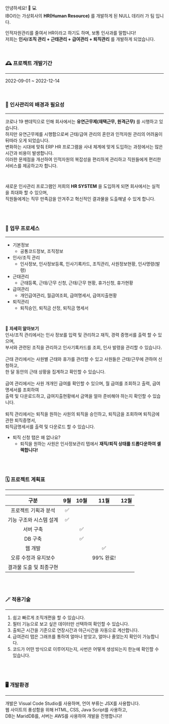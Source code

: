 안녕하세요! 👋 💻  
IBO라는 가상회사의 
**HR(Human Resource)**
를 개발하게 된 NULL 데리러 가 팀 입니다.  

인적자원관리를 줄여서 HR이라고 하기도 하며, 보통 인사과를 말합니다!  
저희는 
**인사/조직 관리 + 근태관리 + 급여관리 + 퇴직관리**
를 개발하게 되었습니다.

<br>

### 🕰️ 프로젝트 개발기간
***
2022-09-01 ~ 2022-12-14  

<br>
  
### 🔎 인사관리의 배경과 필요성
***
코로나 19 팬데믹으로 인해 회사에서는 
**유연근무제(재택근무, 원격근무)**
를 시행하고 있습니다.  
하지만 유연근무제를 시행함으로써 근태/급여 관리의 혼란과 인적자원 관리의 어려움이 뒤따라 오게 되었습니다.  
변화하는 시대에 맞춰 ERP HR 프로그램을 사내 체계에 맞게 도입하는 과정에서는 많은 시간과 비용이 발생합니다.  
이러한 문제점을 개선하여 인적자원의 복잡성을 편리하게 관리하고 직원들에게 편리한 서비스를 제공하고자 합니다.  
  
<br>

새로운 인사관리 프로그램인 저희의 
**HR SYSTEM**
을 도입하게 되면 회사에서는 실적을 최대화 할 수 있으며,  
직원들에게는 직무 만족감을 안겨주고 혁신적인 결과물을 도출해낼 수 있게 합니다.

<br><br>
  
### 📑 업무 프로세스
***
* 기본정보
  * 공통코드정보, 조직정보
* 인사/조직 관리
  * 인사정보, 인사정보등록, 인사기록카드, 조직관리, 사원정보현황, 인사명령(발령)
* 근태관리
  * 근태등록, 근태/근무 신청, 근태/근무 현황, 휴가신청, 휴가현황
* 급여관리
  * 개인급여관리, 월급여조회, 급여명세서, 급여지출현황
* 퇴직관리
  * 퇴직승인, 퇴직금 산정, 퇴직금 명세서

<br>

📂 
**자세히 알아보기**<br>
인사/조직 관리에서는 인사 정보를 입력 및 관리하고 재직, 경력 증명서를 출력 할 수 있으며,  
부서와 관련된 조직을 관리하고 인사기록카드를 조회, 인사 발령을 관리할 수 있습니다.  
<br>
근태 관리에서는 사원별 근태와 휴가를 관리할 수 있고 사원들은 근태/근무에 관하여 신청하고,  
한 달 동안의 근태 상황을 집계하고 확인할 수 있습니다.  
<br>
급여 관리에서는 사원 개개인 급여를 확인할 수 있으며, 월 급여를 조회하고 출력, 급여명세서를 조회하여  
출력 및 다운로드하고, 급여지출현황에서 금액을 얼마 준비해야 하는지 확인할 수 있습니다.
<br>  
퇴직 관리에서는 퇴직을 원하는 사원의 퇴직을 승인하고, 퇴직금을 조회하며 퇴직금에 관한 퇴직증명서,  
퇴직금명세서를 출력 및 다운로드 할 수 있습니다.
  * 퇴직 신청 탭은 왜 없나요?  
    * 퇴직을 원하는 사원은 인사정보관리 탭에서 
    **재직/퇴직 상태를 드롭다운하여 셀렉합니다!**

<br><br>

### 🗓️ 프로젝트 계획표
***  
구분|9월|10월|11월|12월  
:---:|:---:|:---:|:---:|:---:|
프로젝트 기획과 분석|✅|
기능 구조와 시스템 설계|✅|
서버 구축||✅|
DB 구축||✅|
웹 개발|||✅|
오류 수정과 유지보수|||99% 완료!|  
결과물 도출 및 최종구현|

<br><br>

### 🪄 적용기술
***  
1. 쉽고 빠르게 조직개편을 할 수 있습니다.
2. 필터 기능으로 보고 싶은 데이터만 선택하여 확인할 수 있습니다.
3. 출퇴근 시간을 기준으로 연장시간과 야근시간을 자동으로 계산합니다.
4. 급여관리 탭은 그래프를 통하여 얼마나 받았고, 얼마나 줄었는지 확인이 가능합니다.
5. 코드가 어떤 방식으로 이루어지는지, 사번은 어떻게 생성되는지 한눈에 확인할 수 있습니다.


<br><br>

### 🖥️ 개발환경
***  
개발은 Visual Code Studio를 사용하며, 언어 부류는 JSX를 사용합니다.  
웹 사이트의 풍성함을 위해 HTML, CSS, Java Script를 사용하고,  
DB는 MaridDB를, 서버는 AWS를 사용하여 개발을 진행합니다!
